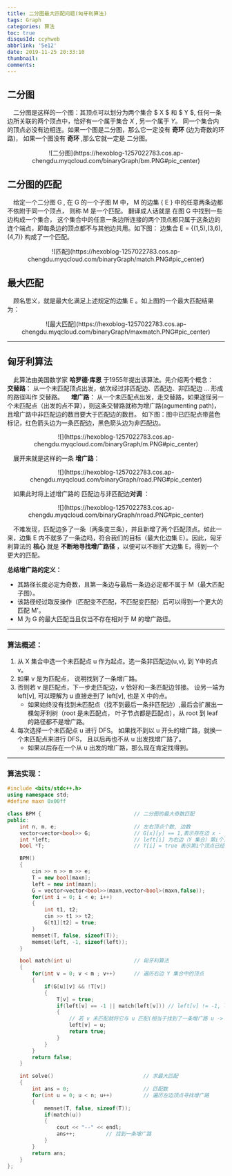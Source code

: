 ```yaml
---
title: 二分图最大匹配问题(匈牙利算法)
tags: Graph
categories: 算法
toc: true
disqusId: ccyhweb
abbrlink: '5e12'
date: 2019-11-25 20:33:10
thumbnail:
comments:
---
```


## 二分图

&emsp;二分图是这样的一个图：其顶点可以划分为两个集合 $ X $ 和 $ Y $, 任何一条边所关联的两个顶点中，恰好有一个属于集合 $X$ , 另一个属于 $Y$。 同一个集合内的顶点必没有边相连。如果一个图是二分图，那么它一定没有 **奇环** (边为奇数的环路)， 如果一个图没有 **奇环** ,那么它就一定是 二分图。

<!-- more -->

<center>
![二分图](https://hexoblog-1257022783.cos.ap-chengdu.myqcloud.com/binaryGraph/bm.PNG#pic_center)
</center>

## 二分图的匹配

&emsp;给定一个二分图 G , 在 G 的一个子图 M 中， M 的边集 { E } 中的任意两条边都不依附于同一个顶点， 则称 M 是一个匹配。 翻译成人话就是 在图 G 中找到一些边构成一个集合， 这个集合中的任意一条边所连接的两个顶点都只属于这条边的连个端点，即每条边的顶点都不与其他边共用。如下图： 边集合 E = {(1,5),(3,6),(4,7)} 构成了一个匹配。

<center>
 ![匹配](https://hexoblog-1257022783.cos.ap-chengdu.myqcloud.com/binaryGraph/match.PNG#pic_center)
</center>

 ## 最大匹配

 &emsp;顾名思义，就是最大化满足上述规定的边集 E 。如上图的一个最大匹配结果为：


<center>
 ![最大匹配](https://hexoblog-1257022783.cos.ap-chengdu.myqcloud.com/binaryGraph/maxmatch.PNG#pic_center)
</center>
 

---

## 匈牙利算法
&emsp;此算法由美国数学家 **哈罗德·库恩** 于1955年提出该算法。先介绍两个概念：
&emsp;**交替路**： 从一个未匹配顶点出发，依次经过非匹配边、匹配边、非匹配边 ... 形成的路径叫作 交替路。
&emsp;**增广路**： 从一个未匹配点出发，走交替路，如果途径另一个未匹配点（出发的点不算），则这条交替路就称为增广路(agumenting path)，且增广路中非匹配边的数目要大于匹配边的数目。 如下图：图中已匹配点带蓝色标记，红色箭头边为一条匹配边，黑色箭头边为非匹配边。

<center>
![](https://hexoblog-1257022783.cos.ap-chengdu.myqcloud.com/binaryGraph/m.PNG#pic_center)
</center>

&emsp;展开来就是这样的一条 **增广路**：

<center>
![](https://hexoblog-1257022783.cos.ap-chengdu.myqcloud.com/binaryGraph/road.PNG#pic_center)
</center>

&emsp;如果此时将上述增广路的 匹配边与非匹配边**对调** ：

<center>
![](https://hexoblog-1257022783.cos.ap-chengdu.myqcloud.com/binaryGraph/nroad.PNG#pic_center)
</center>

&emsp;不难发现，匹配边多了一条（两条变三条），并且新增了两个匹配顶点。如此一来，边集 E 内不就多了一条边吗，符合我们的目标（最大化边集 E）。因此，匈牙利算法的 **核心** 就是 **不断地寻找增广路径** ，以便可以不断扩大边集 E，得到一个更大的匹配。

**总结增广路的定义：**
* 其路径长度必定为奇数，且第一条边与最后一条边必定都不属于 M（最大匹配子图）。
* 该路径经过取反操作（匹配变不匹配，不匹配变匹配）后可以得到一个更大的匹配 M'。
* M 为 G 的最大匹配当且仅当不存在相对于 M 的增广路径。

---

### 算法概述：
1. 从 X 集合中选一个未匹配点 u 作为起点。选一条非匹配边(u,v), 到 Y中的点 v。
2. 如果 v 是为匹配点， 说明找到了一条增广路。
3. 否则若 v 是匹配点，下一步走匹配边，v 恰好和一条匹配边邻接。 设另一端为 left[v], 可以理解为 u 直接走到了 left[v], 也是 X 中的点。
    * 如果始终没有找到未匹配点（找不到最后一条非匹配边）,最后会扩展出一棵匈牙利树（root 是未匹配点， 叶子节点都是匹配点），从 root 到 leaf 的路径都不是增广路。
4. 每次选择一个未匹配点 u 进行 DFS。 如果找不到以 u 开头的增广路，就换一个未匹配点来进行 DFS， 且以后再也不从 u 出发找增广路了。
    * 如果以后存在一个从 u 出发的增广路，那么现在肯定找得到。

---

### 算法实现：
```c++
#include <bits/stdc++.h>
using namespace std;
#define maxn 0x00ff

class BPM { 							 // 二分图的最大奇数匹配
public:
	int n, m, e;						 // 左右顶点个数, 边数
	vector<vector<bool>> G;	     		 // G[x][y] == 1,表示存在边 x - y
	int *left; 				  			 // left[i] 为右边（Y 集合）第i个顶点的匹配顶点编号
	bool *T;						 	 // T[i] = true 表示第i个顶点已经被标记已访问

	BPM() 
	{
		cin >> n >> m >> e;
		T = new bool[maxn];
		left = new int[maxn];
		G = vector<vector<bool>>(maxn,vector<bool>(maxn,false));
		for(int i = 0; i < e; i++)
		{
			int t1, t2;
			cin >> t1 >> t2;
			G[t1][t2] = true;
		}
		memset(T, false, sizeof(T));
		memset(left, -1, sizeof(left));
	}

	bool match(int u)					 // 匈牙利算法
	{
		for(int v = 0; v < m ; v++)		 // 遍历右边 Y 集合中的顶点
		{
			if(G[u][v] && !T[v])
			{
				T[v] = true;
				if(left[v] == -1 || match(left[v]))	// left[v] != -1, left[v] 是 v 的匹配边
				{
					// 若 v 未匹配就将它与 u 匹配(相当于找到了一条增广路 u -> v)，否则通过 v 的匹配点继续找未匹配点
					left[v] = u;
					return true;
				}
			}
		}
		return false;
	}

	int solve() 							// 求最大匹配
	{
		int ans = 0;			            // 匹配数
		for(int u = 0; u < n; u++) 			// 遍历左边顶点寻找增广路
		{
			memset(T, false, sizeof(T));
			if(match(u))
			{
				cout << "--" << endl; 
				ans++; 			// 找到一条增广路
			}
		}
		return ans;
	}
};
```

 